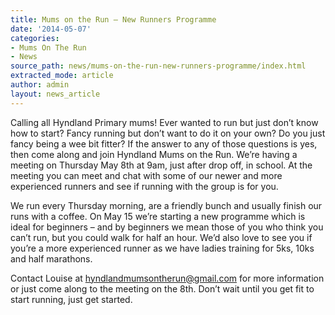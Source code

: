 ```yaml
---
title: Mums on the Run – New Runners Programme
date: '2014-05-07'
categories:
- Mums On The Run
- News
source_path: news/mums-on-the-run-new-runners-programme/index.html
extracted_mode: article
author: admin
layout: news_article
---
```


Calling all Hyndland Primary mums! Ever wanted to run but just don’t know how to start? Fancy running but don’t want to do it on your own? Do you just fancy being a wee bit fitter? If the answer to any of those questions is yes, then come along and join Hyndland Mums on the Run. We’re having a meeting on Thursday May 8th at 9am, just after drop off, in school. At the meeting you can meet and chat with some of our newer and more experienced runners and see if running with the group is for you.

We run every Thursday morning, are a friendly bunch and usually finish our runs with a coffee. On May 15 we’re starting a new programme which is ideal for beginners – and by beginners we mean those of you who think you can’t run, but you could walk for half an hour. We’d also love to see you if you’re a more experienced runner as we have ladies training for 5ks, 10ks and half marathons.

Contact Louise at [hyndlandmumsontherun@gmail.com](mailto:hyndlandmumsontherun@gmail.com) for more information or just come along to the meeting on the 8th. Don’t wait until you get fit to start running, just get started.
